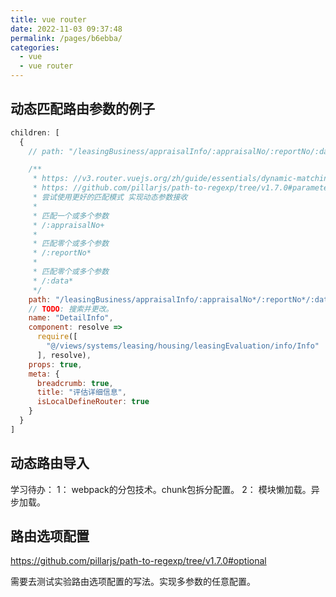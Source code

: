 ```yaml
---
title: vue router
date: 2022-11-03 09:37:48
permalink: /pages/b6ebba/
categories:
  - vue
  - vue router
---
```





## 动态匹配路由参数的例子

``` js
children: [
  {
    // path: "/leasingBusiness/appraisalInfo/:appraisalNo/:reportNo/:data",

    /**
     * https: //v3.router.vuejs.org/zh/guide/essentials/dynamic-matching.html#高级匹配模式
     * https: //github.com/pillarjs/path-to-regexp/tree/v1.7.0#parameters
     * 尝试使用更好的匹配模式 实现动态参数接收
     *
     * 匹配一个或多个参数
     * /:appraisalNo+
     *
     * 匹配零个或多个参数
     * /:reportNo*
     *
     * 匹配零个或多个参数
     * /:data*
     */
    path: "/leasingBusiness/appraisalInfo/:appraisalNo*/:reportNo*/:data*",
    // TODO: 搜索并更改。
    name: "DetailInfo",
    component: resolve =>
      require([
        "@/views/systems/leasing/housing/leasingEvaluation/info/Info"
      ], resolve),
    props: true,
    meta: {
      breadcrumb: true,
      title: "评估详细信息",
      isLocalDefineRouter: true
    }
  }
]
```




## 动态路由导入
学习待办：
1： webpack的分包技术。chunk包拆分配置。
2： 模块懒加载。异步加载。




## 路由选项配置
https://github.com/pillarjs/path-to-regexp/tree/v1.7.0#optional

需要去测试实验路由选项配置的写法。实现多参数的任意配置。